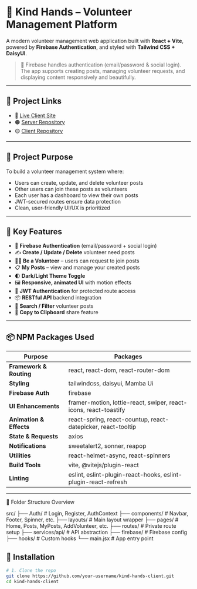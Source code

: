# 🤝 Kind Hands – Volunteer Management Platform

A modern volunteer management web application built with **React + Vite**, powered by **Firebase Authentication**, and styled with **Tailwind CSS + DaisyUI**.

> 🔐 Firebase handles authentication (email/password & social login). The app supports creating posts, managing volunteer requests, and displaying content responsively and beautifully.

---

## 🔗 Project Links

- 🔴 [Live Client Site](https://kind-hands-50929.web.app/)
- 🟠 [Server Repository](https://github.com/afrinbhuiyan/kind-hands-server-site)
- 🟡 [Client Repository](https://github.com/Programming-Hero-Web-Course4/b11a11-client-side-afrinbhuiyan)

---

## 🎯 Project Purpose

To build a volunteer management system where:
- Users can create, update, and delete volunteer posts
- Other users can join these posts as volunteers
- Each user has a dashboard to view their own posts
- JWT-secured routes ensure data protection
- Clean, user-friendly UI/UX is prioritized

---

## 🚀 Key Features

- 🔐 **Firebase Authentication** (email/password + social login)
- ✍ **Create / Update / Delete** volunteer need posts
- 🙋‍♂️ **Be a Volunteer** – users can request to join posts
- 📋 **My Posts** – view and manage your created posts
- 🌓 **Dark/Light Theme Toggle**
- 🖼️ **Responsive, animated UI** with motion effects
- 🔐 **JWT Authentication** for protected route access
- 📦 **RESTful API** backend integration
- 🧾 **Search / Filter** volunteer posts
- 📌 **Copy to Clipboard** share feature

---

## 📦 NPM Packages Used

| Purpose                | Packages                                                                 |
|------------------------|--------------------------------------------------------------------------|
| **Framework & Routing**| react, react-dom, react-router-dom                                       |
| **Styling**            | tailwindcss, daisyui, Mamba Ui                          |
| **Firebase Auth**      | firebase                                                                 |
| **UI Enhancements**    | framer-motion, lottie-react, swiper, react-icons, react-toastify         |
| **Animation & Effects**| react-spring, react-countup, react-datepicker, react-tooltip             |
| **State & Requests**   | axios                                                                    |
| **Notifications**      | sweetalert2, sonner, reapop                                              |
| **Utilities**          | react-helmet-async, react-spinners                                       |
| **Build Tools**        | vite, @vitejs/plugin-react                                               |
| **Linting**            | eslint, eslint-plugin-react-hooks, eslint-plugin-react-refresh           |

---

📁 Folder Structure Overview

src/
├── Auth/                 # Login, Register, AuthContext
├── components/           # Navbar, Footer, Spinner, etc.
├── layouts/              # Main layout wrapper
├── pages/                # Home, Posts, MyPosts, AddVolunteer, etc.
├── routes/               # Private route setup
├── services/api/         # API abstraction
├── firebase/             # Firebase config
├── hooks/                # Custom hooks
└── main.jsx              # App entry point


## 🔧 Installation

```bash
# 1. Clone the repo
git clone https://github.com/your-username/kind-hands-client.git
cd kind-hands-client